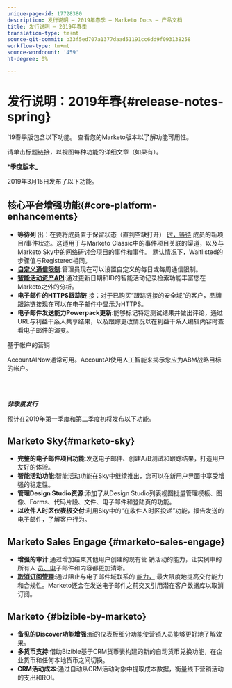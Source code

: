 ```yaml
---
unique-page-id: 17728380
description: 发行说明 — 2019年春季 — Marketo Docs — 产品文档
title: 发行说明 — 2019年春季
translation-type: tm+mt
source-git-commit: b33f5ed707a1377daad51191cc6dd9f093138258
workflow-type: tm+mt
source-wordcount: '459'
ht-degree: 0%

---
```



# 发行说明：2019年春{#release-notes-spring}

’19春季版包含以下功能。 查看您的Marketo版本以了解功能可用性。

请单击标题链接，以视图每种功能的详细文章（如果有）。

***季度版本_**

2019年3月15日发布了以下功能。

## 核心平台增强功能{#core-platform-enhancements}

* **等待列** 出：在要将成员置于保留状态（直到空缺打开） [时，等待](/help/marketo/product-docs/core-marketo-concepts/smart-campaigns/program-flow-actions/change-program-status.md) 成员的新项目/事件状态。这适用于与Marketo Classic中的事件项目关联的渠道，以及与Marketo Sky中的网络研讨会项目的事件和事件。 默认情况下，Waitlisted的步骤值与Registered相同。
* **[自定义通信限制](/help/marketo/product-docs/administration/email-setup/enable-communication-limits.md)**:管理员现在可以设置自定义的每日或每周通信限制。
* **[智能活动资产API](https://developers.marketo.com/rest-api/assets/campaigns/)**:通过更新日期和ID的智能活动记录检索功能丰富您在Marketo之外的分析。
* **电子邮件的HTTPS跟踪链** 接：对于已购买“跟踪链接的安全域”的客户，品牌跟踪链接现在可以在电子邮件中显示为HTTPS。
* **电子邮件发送能力Powerpack更新**:能够标记特定测试结果并做出评论，通过URL与利益干系人共享结果，以及跟踪更改情况以在利益干系人编辑内容时查看电子邮件的演变。

基于帐户的营销

**[](/help/marketo/product-docs/account-based-marketing/account-profiling/account-profiling-ranking-and-tuning.md)** AccountAINow通常可用。AccountAI使用人工智能来揭示您应为ABM战略目标的帐户。

<br> 

**_非季度发行_**

预计在2019年第一季度和第二季度初将发布以下功能。

## Marketo Sky{#marketo-sky}

* **完整的电子邮件项目功能**:发送电子邮件、创建A/B测试和跟踪结果，打造用户友好的体验。
* **智能活动功能**:智能活动功能在Sky中继续推出，您可以在新用户界面中享受增强的稳定性。
* **管理Design Studio资源**:添加了从Design Studio列表视图批量管理模板、图像、Forms、代码片段、文件、电子邮件和登陆页的功能。
* **以收件人时区仪表板交付**:利用Sky中的“在收件人时区投递”功能，报告发送的电子邮件，了解客户行为。

## Marketo Sales Engage {#marketo-sales-engage}

* **增强的审计**:通过增加结束其他用户创建的现有营 [](/help/marketo/product-docs/marketo-sales-connect/templates/view-template-list-as-a-another-user.md) 销活动的能力，让实例中的所有人 [员、电](/help/marketo/product-docs/marketo-sales-connect/campaigns/view-campaigns-list-as-another-user.md)子邮件和内容都更加清晰。
* **[取消订阅管理](/help/marketo/product-docs/marketo-sales-connect/email/unsubscribes/marketo-unsubscribe-check.md)**:通过阻止与电子邮件域联系的 [能力，](/help/marketo/product-docs/marketo-sales-connect/admin/blocked-domains.md) 最大限度地提高交付能力和合规性。Marketo还会在发送电子邮件之前交叉引用潜在客户数据库以取消订阅。

## Marketo {#bizible-by-marketo}

* **备见的Discover功能增强**:新的仪表板细分功能使营销人员能够更好地了解效果。
* **多货币支持**:借助Bizible基于CRM货币表构建的新的自动货币兑换功能，在企业货币和任何本地货币之间切换。
* **CRM活动成本**:通过自动从CRM活动对象中提取成本数据，衡量线下营销活动的支出和ROI。
